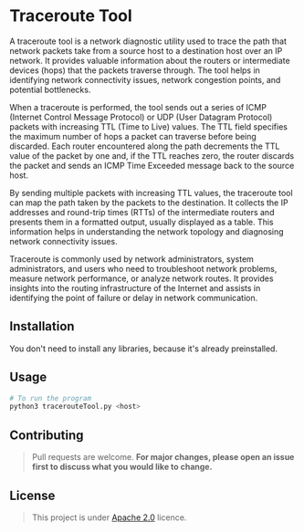 # Traceroute Tool
A traceroute tool is a network diagnostic utility used to trace the path that network packets take from a source host to a destination host over an IP network. It provides valuable information about the routers or intermediate devices (hops) that the packets traverse through. The tool helps in identifying network connectivity issues, network congestion points, and potential bottlenecks.

When a traceroute is performed, the tool sends out a series of ICMP (Internet Control Message Protocol) or UDP (User Datagram Protocol) packets with increasing TTL (Time to Live) values. The TTL field specifies the maximum number of hops a packet can traverse before being discarded. Each router encountered along the path decrements the TTL value of the packet by one and, if the TTL reaches zero, the router discards the packet and sends an ICMP Time Exceeded message back to the source host.

By sending multiple packets with increasing TTL values, the traceroute tool can map the path taken by the packets to the destination. It collects the IP addresses and round-trip times (RTTs) of the intermediate routers and presents them in a formatted output, usually displayed as a table. This information helps in understanding the network topology and diagnosing network connectivity issues.

Traceroute is commonly used by network administrators, system administrators, and users who need to troubleshoot network problems, measure network performance, or analyze network routes. It provides insights into the routing infrastructure of the Internet and assists in identifying the point of failure or delay in network communication.

## Installation
You don't need to install any libraries, because it's already preinstalled.

## Usage

```Bash
# To run the program
python3 tracerouteTool.py <host>

```

## Contributing

>Pull requests are welcome. **For major changes, please open an issue first
to discuss what you would like to change.**


## License

>This project is under [Apache 2.0](https://choosealicense.com/licenses/apache-2.0/) licence.
